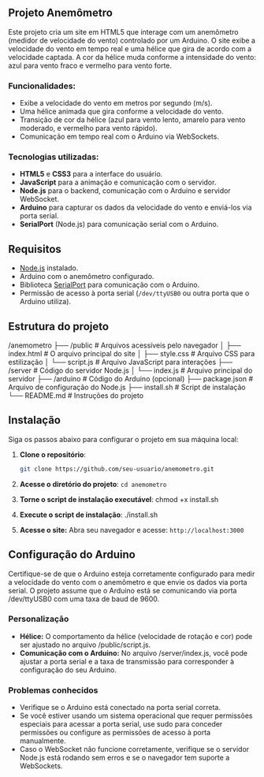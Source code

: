 ## Projeto Anemômetro

Este projeto cria um site em HTML5 que interage com um anemômetro (medidor de velocidade do vento) controlado por um Arduino. O site exibe a velocidade do vento em tempo real e uma hélice que gira de acordo com a velocidade captada. A cor da hélice muda conforme a intensidade do vento: azul para vento fraco e vermelho para vento forte.

### Funcionalidades:
- Exibe a velocidade do vento em metros por segundo (m/s).
- Uma hélice animada que gira conforme a velocidade do vento.
- Transição de cor da hélice (azul para vento lento, amarelo para vento moderado, e vermelho para vento rápido).
- Comunicação em tempo real com o Arduino via WebSockets.

### Tecnologias utilizadas:
- **HTML5** e **CSS3** para a interface do usuário.
- **JavaScript** para a animação e comunicação com o servidor.
- **Node.js** para o backend, comunicação com o Arduino e servidor WebSocket.
- **Arduino** para capturar os dados da velocidade do vento e enviá-los via porta serial.
- **SerialPort** (Node.js) para comunicação serial com o Arduino.

## Requisitos

- [Node.js](https://nodejs.org/) instalado.
- Arduino com o anemômetro configurado.
- Biblioteca [SerialPort](https://serialport.io/) para comunicação com o Arduino.
- Permissão de acesso à porta serial (`/dev/ttyUSB0` ou outra porta que o Arduino utiliza).

## Estrutura do projeto

/anemometro
├── /public          # Arquivos acessíveis pelo navegador
│   ├── index.html   # O arquivo principal do site
│   ├── style.css    # Arquivo CSS para estilização
│   └── script.js    # Arquivo JavaScript para interações
├── /server          # Código do servidor Node.js
│   └── index.js     # Arquivo principal do servidor
├── /arduino         # Código do Arduino (opcional)
├── package.json     # Arquivo de configuração do Node.js
├── install.sh       # Script de instalação
└── README.md        # Instruções do projeto


## Instalação

Siga os passos abaixo para configurar o projeto em sua máquina local:

1. **Clone o repositório**:

   ```bash
   git clone https://github.com/seu-usuario/anemometro.git
   ````

2. **Acesse o diretório do projeto**:
    ```cd anemometro```

3. **Torne o script de instalação executável**:
    chmod +x install.sh

4. **Execute o script de instalação**:
    ./install.sh

5. **Acesse o site:**
    Abra seu navegador e acesse: `http://localhost:3000`

## Configuração do Arduino
Certifique-se de que o Arduino esteja corretamente configurado para medir a velocidade do vento com o anemômetro e que envie os dados via porta serial. O projeto assume que o Arduino está se comunicando via porta /dev/ttyUSB0 com uma taxa de baud de 9600.

### Personalização
- **Hélice:** O comportamento da hélice (velocidade de rotação e cor) pode ser ajustado no arquivo /public/script.js.
- **Comunicação com o Arduino:** No arquivo /server/index.js, você pode ajustar a porta serial e a taxa de transmissão para corresponder à configuração do seu Arduino.

### Problemas conhecidos
- Verifique se o Arduino está conectado na porta serial correta.
- Se você estiver usando um sistema operacional que requer permissões especiais para acessar a porta serial, use sudo para conceder permissões ou configure as permissões de acesso à porta manualmente.
- Caso o WebSocket não funcione corretamente, verifique se o servidor Node.js está rodando sem erros e se o navegador tem suporte a WebSockets.
